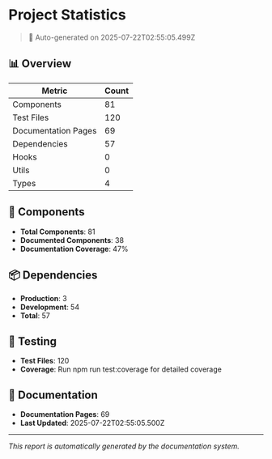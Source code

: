 # Project Statistics

> 🤖 Auto-generated on 2025-07-22T02:55:05.499Z

## 📊 Overview

| Metric | Count |
|--------|-------|
| Components | 81 |
| Test Files | 120 |
| Documentation Pages | 69 |
| Dependencies | 57 |
| Hooks | 0 |
| Utils | 0 |
| Types | 4 |

## 🧩 Components

- **Total Components**: 81
- **Documented Components**: 38
- **Documentation Coverage**: 47%

## 📦 Dependencies

- **Production**: 3
- **Development**: 54
- **Total**: 57

## 🧪 Testing

- **Test Files**: 120
- **Coverage**: Run npm run test:coverage for detailed coverage

## 📝 Documentation

- **Documentation Pages**: 69
- **Last Updated**: 2025-07-22T02:55:05.500Z

---

*This report is automatically generated by the documentation system.*
